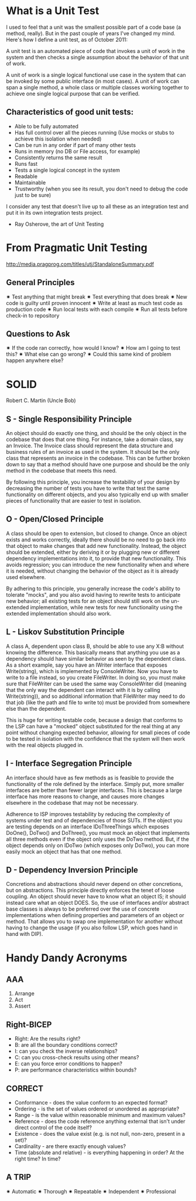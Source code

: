 What is a Unit Test
===================

I used to feel that a unit was the smallest possible part of a code base (a method, really). But in the past couple of years I've changed my mind. Here's how I define a unit test, as of October 2011:

A unit test is an automated piece of code that invokes a unit of work in the system and then checks a single assumption about the behavior of that unit of work.

A unit of work is a single logical functional use case in the system that can be invoked by some public interface (in most cases). A unit of work can span a single method, a whole class or multiple classes working together to achieve one single logical purpose that can be verified.

Characteristics of good unit tests:
-----------------------------------

-   Able to be fully automated
-   Has full control over all the pieces running (Use mocks or stubs to achieve this isolation when needed)
-   Can be run in any order if part of many other tests
-   Runs in memory (no DB or File access, for example)
-   Consistently returns the same result
-   Runs fast
-   Tests a single logical concept in the system
-   Readable
-   Maintainable
-   Trustworthy (when you see its result, you don't need to debug the code just to be sure)

I consider any test that doesn't live up to all these as an integration test and put it in its own integration tests project.

-   Ray Osherove, the art of Unit Testing

From Pragmatic Unit Testing
===========================

<http://media.pragprog.com/titles/utj/StandaloneSummary.pdf>

General Principles
------------------

✷ Test anything that might break ✷ Test everything that does break ✷ New code is guilty until proven innocent ✷ Write at least as much test code as production code ✷ Run local tests with each compile ✷ Run all tests before check-in to repository

Questions to Ask
----------------

✷ If the code ran correctly, how would I know? ✷ How am I going to test this? ✷ What else can go wrong? ✷ Could this same kind of problem happen anywhere else?

SOLID
=====

Robert C. Martin (Uncle Bob)

S - Single Responsibility Principle
-----------------------------------

An object should do exactly one thing, and should be the only object in the codebase that does that one thing. For instance, take a domain class, say an Invoice. The Invoice class should represent the data structure and business rules of an invoice as used in the system. It should be the only class that represents an invoice in the codebase. This can be further broken down to say that a method should have one purpose and should be the only method in the codebase that meets this need.

By following this principle, you increase the testability of your design by decreasing the number of tests you have to write that test the same functionality on different objects, and you also typically end up with smaller pieces of functionality that are easier to test in isolation.

O - Open/Closed Principle
-------------------------

A class should be open to extension, but closed to change. Once an object exists and works correctly, ideally there should be no need to go back into that object to make changes that add new functionality. Instead, the object should be extended, either by deriving it or by plugging new or different dependency implementations into it, to provide that new functionality. This avoids regression; you can introduce the new functionality when and where it is needed, without changing the behavior of the object as it is already used elsewhere.

By adhering to this principle, you generally increase the code's ability to tolerate "mocks", and you also avoid having to rewrite tests to anticipate new behavior; all existing tests for an object should still work on the un-extended implementation, while new tests for new functionality using the extended implementation should also work.

L - Liskov Substitution Principle
---------------------------------

A class A, dependent upon class B, should be able to use any X:B without knowing the difference. This basically means that anything you use as a dependency should have similar behavior as seen by the dependent class. As a short example, say you have an IWriter interface that exposes Write(string), which is implemented by ConsoleWriter. Now you have to write to a file instead, so you create FileWriter. In doing so, you must make sure that FileWriter can be used the same way ConsoleWriter did (meaning that the only way the dependent can interact with it is by calling Write(string)), and so additional information that FileWriter may need to do that job (like the path and file to write to) must be provided from somewhere else than the dependent.

This is huge for writing testable code, because a design that conforms to the LSP can have a "mocked" object substituted for the real thing at any point without changing expected behavior, allowing for small pieces of code to be tested in isolation with the confidence that the system will then work with the real objects plugged in.

I - Interface Segregation Principle
-----------------------------------

An interface should have as few methods as is feasible to provide the functionality of the role defined by the interface. Simply put, more smaller interfaces are better than fewer larger interfaces. This is because a large interface has more reasons to change, and causes more changes elsewhere in the codebase that may not be necessary.

Adherence to ISP improves testability by reducing the complexity of systems under test and of dependencies of those SUTs. If the object you are testing depends on an interface IDoThreeThings which exposes DoOne(), DoTwo() and DoThree(), you must mock an object that implements all three methods even if the object only uses the DoTwo method. But, if the object depends only on IDoTwo (which exposes only DoTwo), you can more easily mock an object that has that one method.

D - Dependency Inversion Principle
----------------------------------

Concretions and abstractions should never depend on other concretions, but on abstractions. This principle directly enforces the tenet of loose coupling. An object should never have to know what an object IS; it should instead care what an object DOES. So, the use of interfaces and/or abstract base classes is always to be preferred over the use of concrete implementations when defining properties and parameters of an object or method. That allows you to swap one implementation for another without having to change the usage (if you also follow LSP, which goes hand in hand with DIP).

Handy Dandy Acronyms
====================

AAA
---

1.  Arrange
2.  Act
3.  Assert

Right-BICEP
-----------

-   Right: Are the results right?
-   B: are all the boundary conditions correct?
-   I: can you check the inverse relationships?
-   C: can you cross-check results using other means?
-   E: can you force error conditions to happen?
-   P: are performance characteristics within bounds?

CORRECT
-------

-   Conformance - does the value conform to an expected format?
-   Ordering - is the set of values ordered or unordered as appropriate?
-   Range - is the value within reasonable minimum and maximum values?
-   Reference - does the code reference anything external that isn't under direct control of the code itself?
-   Existence - does the value exist (e.g. is not null, non-zero, present in a set)?
-   Cardinality - are there exactly enough values?
-   Time (absolute and relative) - is everything happening in order? At the right time? In time?

A TRIP
------

✷ Automatic ✷ Thorough ✷ Repeatable ✷ Independent ✷ Professional
